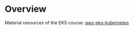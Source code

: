 
# Overview
Material resources of the EKS course: [aws-eks-kubernetes](https://www.udemy.com/course/aws-eks-kubernetes/?referralCode=C8E1E37FB75A998FAE09)

